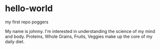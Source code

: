 # hello-world
my first repo poggers


My name is johnny. I'm interested in understanding the science of my mind and body.
Proteins, Whole Grains, Fruits, Veggies make up the core of my daily diet.
